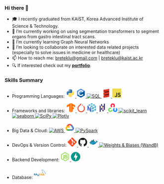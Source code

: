 ### Hi there 👋 

<!--
**Berhanetek/Berhanetek** is a ✨ _special_ ✨ repository because its `README.md` (this file) appears on your GitHub profile.
Here are some ideas to get you started:
-->

- 🎓 I recently graduated from KAIST, Korea Advanced Institute of Science & Technology. 
- 🔭 I’m currently working on using segmentation transformers to segment organs from gastro intestinal tract scans. 
- 🧬 I’m currently learning Graph Neural Networks
- 👯 I’m looking to collaborate on interested data related projects (especially to solve issues in medicine or healthcare)
- 📫 How to reach me: breteklu@gmail.com | breteklu@kaist.ac.kr
- 🔍 If interested check out my [**portfolio**](https://sites.google.com/view/berhanet).

<!--### - 🤔 I’m looking for help with ...
### - ⚡ Fun fact: 
### - 💬 Ask me about ...-->


### Skills Summary

- Programming Languages:
  <a href="https://www.python.org" target="_blank" rel="noreferrer"> <img src="https://raw.githubusercontent.com/devicons/devicon/master/icons/python/python-original.svg" alt="Python" width="30" height="30" />
</a><a href="https://en.wikipedia.org/wiki/C_(programming_language)" target="_blank" rel="noreferrer">
  <img src="https://raw.githubusercontent.com/devicons/devicon/master/icons/c/c-original.svg" alt="C" width="30" height="30" />
</a><a href="https://www.mysql.com/" target="_blank" rel="noreferrer">
  <img src="https://upload.wikimedia.org/wikipedia/commons/8/87/Sql_data_base_with_logo.png" alt="SQL" width="32" height="28" />
</a><a href="https://www.scala-lang.org/" target="_blank" rel="noreferrer">
  <img src="https://raw.githubusercontent.com/devicons/devicon/master/icons/scala/scala-original.svg" alt="Scala" width="30" height="30" />
</a><a href="https://developer.mozilla.org/en-US/docs/Web/JavaScript" target="_blank" rel="noreferrer">
  <img src="https://raw.githubusercontent.com/devicons/devicon/master/icons/javascript/javascript-original.svg" alt="JavaScript" width="30" height="30" />
</a>

- Frameworks and libraries:
  <a href="https://www.tensorflow.org/" target="_blank" rel="noreferrer"> <img src="https://raw.githubusercontent.com/devicons/devicon/master/icons/tensorflow/tensorflow-original.svg" alt="Tensorflow" width="30" height="30" />
</a> <a href="https://pytorch.org/" target="_blank" rel="noreferrer">
  <img src="https://raw.githubusercontent.com/devicons/devicon/master/icons/pytorch/pytorch-original.svg" alt="PyTorch" width="30" height="30" />
</a> <a href="https://numpy.org/" target="_blank" rel="noreferrer"> <img src="https://raw.githubusercontent.com/devicons/devicon/master/icons/numpy/numpy-original.svg" alt="NumPy" width="30" height="30" />
</a> <a href="https://pandas.pydata.org/" target="_blank" rel="noreferrer">   <img src="https://raw.githubusercontent.com/devicons/devicon/master/icons/pandas/pandas-original.svg" alt="Pandas" width="30" height="30" />
</a> <a href="https://opencv.org/" target="_blank" rel="noreferrer">   <img src="https://raw.githubusercontent.com/devicons/devicon/master/icons/opencv/opencv-original.svg" alt="OpenCV" width="30" height="30" />
</a> <a href="https://scikit-learn.org/" target="_blank" rel="noreferrer"> <img src="https://upload.wikimedia.org/wikipedia/commons/0/05/Scikit_learn_logo_small.svg" alt="scikit_learn" width="30" height="30"/> </a>
<a href="https://seaborn.pydata.org/" target="_blank" rel="noreferrer"> <img src="https://seaborn.pydata.org/_images/logo-mark-lightbg.svg" alt="seaborn" width="30" height="30"/> </a> <a href="https://www.scipy.org/" target="_blank" rel="noreferrer">
  <img src="https://www.firelinescience.com/wp-content/uploads/2019/09/SciPy-Logo.png" alt="SciPy" width="60" height="30" />
</a> <a href="https://plotly.com/" target="_blank" rel="noreferrer">
  <img src="https://upload.wikimedia.org/wikipedia/commons/thumb/8/8a/Plotly-logo.png/1200px-Plotly-logo.png" alt="Plotly" width="60" height="30" />
</a>

- Big Data & Cloud: <a href="https://aws.amazon.com/" target="_blank" rel="noreferrer">
  <img src="https://upload.wikimedia.org/wikipedia/commons/thumb/9/93/Amazon_Web_Services_Logo.svg/512px-Amazon_Web_Services_Logo.svg.png" alt="AWS" width="25" height="25" />
</a> <a href="https://cloud.google.com/" target="_blank" rel="noreferrer"> <img src="https://raw.githubusercontent.com/devicons/devicon/master/icons/googlecloud/googlecloud-original.svg" alt="Google Cloud Platform (GCP)" width="30" height="30" />  </a> <a href="https://spark.apache.org/" target="_blank" rel="noreferrer">
  <img src="https://www.edureka.co/blog/wp-content/uploads/2018/07/PySpark-logo-1.jpeg" alt="PySpark" width="90" height="30" />
</a>


- DevOps & Version Control: <a href="https://git-scm.com/" target="_blank" rel="noreferrer">
  <img src="https://raw.githubusercontent.com/devicons/devicon/master/icons/git/git-original.svg" alt="Git" width="30" height="30" />
</a> <a href="https://github.com/" target="_blank" rel="noreferrer">  <img src="https://raw.githubusercontent.com/devicons/devicon/master/icons/github/github-original.svg" alt="GitHub" width="30" height="30" />
</a> <a href="https://www.docker.com/" target="_blank" rel="noreferrer">   <img src="https://raw.githubusercontent.com/devicons/devicon/master/icons/docker/docker-original.svg" alt="Docker" width="30" height="30" />
</a> <a href="https://wandb.ai/" target="_blank" rel="noreferrer">   <img src="https://encrypted-tbn0.gstatic.com/images?q=tbn:ANd9GcQEY1Xpywpa-qMwgMNmEpYZQ68uGHEXaXUqJr2aJtFPuGpQUeD1akoxSSVrLlE4ShEuAg&usqp=CAU" alt="Weights & Biases (WandB)" width="90" height="30" />
</a>


- Backend Development: <a href="https://nodejs.org/" target="_blank" rel="noreferrer">
  <img src="https://raw.githubusercontent.com/devicons/devicon/master/icons/nodejs/nodejs-original.svg" alt="Node.js" width="30" height="30" />
</a> <a href="https://fastapi.tiangolo.com/" target="_blank" rel="noreferrer">
  <img src="https://raw.githubusercontent.com/devicons/devicon/master/icons/fastapi/fastapi-original.svg" alt="FastAPI" width="30" height="30" />
</a>

- Database: <a href="https://www.mysql.com/" target="_blank" rel="noreferrer">
  <img src="https://raw.githubusercontent.com/devicons/devicon/master/icons/mysql/mysql-original-wordmark.svg" alt="MySQL" width="40" height="40" />
</a>

